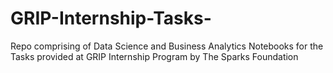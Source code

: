 # GRIP-Internship-Tasks-
Repo comprising of Data Science and Business Analytics Notebooks for the Tasks provided at GRIP Internship Program by The Sparks Foundation
